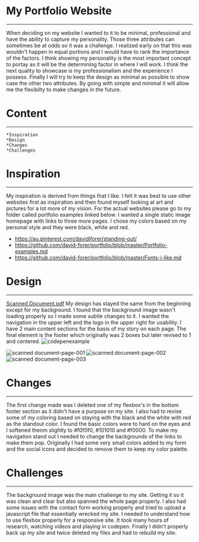 # My Portfolio Website
------------------------
When deciding on my website I wanted to it to be minimal, professional and have the ability to capture my personality. Those three attributes can sometimes be at odds so it was a challenge. I realized early on that this was wouldn't happen in equal portions and I would have to rank the importance of the factors. I think showing my personality is the most important concept to portay as it will be the determining factor in where I will work. I think the next quality to showcase is my professionalism and the experience I possess. Finally I will try to keep the design as minimal as possible to show case the other two attributes. By going with simple and minimal it will allow me the flexibilty to make changes in the future.

# Content
----------------------------------------
    *Inspiration
    *Design
    *Changes
    *Challenges
       
# Inspiration
----------------------------------
My inspiration is derived from things that I like. I felt it was best to use other websites first as inspiration and then found myself looking at art and pictures for a lot more of my vision. For the actual websites please go to my folder called portfolio examples linked below. I wanted a single static image homepage with links to three more pages. I chose my colors based on my personal style and they were black, white and red. 
- https://au.pinterest.com/davidjforer/standing-out/
- https://github.com/david-forer/portfolio/blob/master/Portfolio-examples.md
- https://github.com/david-forer/portfolio/blob/master/Fonts-i-like.md

# Design
------------------------------------------
[Scanned Document.pdf](https://github.com/david-forer/portfolio/files/1291002/Scanned.Document.pdf) My design has stayed the same from the beginning except for my background. I found that the background image wasn't loading properly so I made some subtle changes to it. I wanted the navigation in the upper left and the logo in the upper right for usability. I have 2 main content sections for the basis of my story on each page. The final element is the footer which originally was 2 boxes but later revised to 1 and centered.
![codepenexample](https://user-images.githubusercontent.com/29668345/30254114-e3f150e2-96d6-11e7-8929-689fac6533d6.png)

![scanned document-page-001](https://user-images.githubusercontent.com/29668345/30254539-aac3eb2a-96dd-11e7-9186-cdd21a99080f.jpg)
![scanned document-page-002](https://user-images.githubusercontent.com/29668345/30254537-aac32e56-96dd-11e7-95c8-e535951a55a4.jpg)
![scanned document-page-003](https://user-images.githubusercontent.com/29668345/30254538-aac35f7a-96dd-11e7-868c-8900a85ee05c.jpg)

# Changes
------------------------------------------
The first change made was I deleted one of my flexbox's in the bottom footer section as it didn't have a purpose on my site. I also had to revise some of my coloring based on staying with the black and the white with red as the standout color. I found the basic colors were to hard on the eyes and I softened thenm slightly to #f0f0f0, #101010 and #f0000. To make my navigation stand out I needed to change the backgrounds of the links to make them pop. Originally I had some very small colors added to my form and the social icons and decided to remove them to keep my color palette.

# Challenges
--------------------------------------------
The background image was the main challenge to my site. Getting it so it was clean and clear but also spanned the whole page properly. I also had some issues with the contact form working properly and tried to upload a javascript file that essentially wrecked my site. I needed to understand how to use flexbox properly for a responsive site. It took many hours of research, watching videos and playing in codepen. Finally I didn't properly back up my site and twice deleted my files and had to rebuild my site. 
